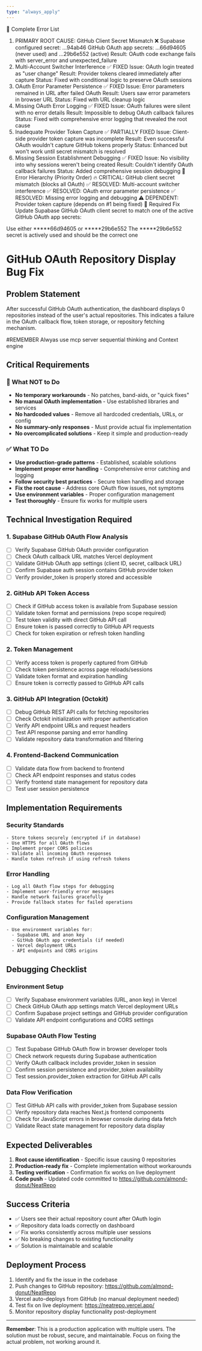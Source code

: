 ```yaml
---
type: "always_apply"
---
```


🚨 Complete Error List
1. PRIMARY ROOT CAUSE: GitHub Client Secret Mismatch ❌
Supabase configured secret: ...94ab46
GitHub OAuth app secrets: ...66d94605 (never used) and ...29b6e552 (active)
Result: OAuth code exchange fails with server_error and unexpected_failure
2. Multi-Account Switcher Interference ✅ FIXED
Issue: OAuth login treated as "user change"
Result: Provider tokens cleared immediately after capture
Status: Fixed with conditional logic to preserve OAuth sessions
3. OAuth Error Parameter Persistence ✅ FIXED
Issue: Error parameters remained in URL after failed OAuth
Result: Users saw error parameters in browser URL
Status: Fixed with URL cleanup logic
4. Missing OAuth Error Logging ✅ FIXED
Issue: OAuth failures were silent with no error details
Result: Impossible to debug OAuth callback failures
Status: Fixed with comprehensive error logging that revealed the root cause
5. Inadequate Provider Token Capture ✅ PARTIALLY FIXED
Issue: Client-side provider token capture was incomplete
Result: Even successful OAuth wouldn't capture GitHub tokens properly
Status: Enhanced but won't work until secret mismatch is resolved
6. Missing Session Establishment Debugging ✅ FIXED
Issue: No visibility into why sessions weren't being created
Result: Couldn't identify OAuth callback failures
Status: Added comprehensive session debugging
🎯 Error Hierarchy (Priority Order)
🔥 CRITICAL: GitHub client secret mismatch (blocks all OAuth)
✅ RESOLVED: Multi-account switcher interference
✅ RESOLVED: OAuth error parameter persistence
✅ RESOLVED: Missing error logging and debugging
⚠️ DEPENDENT: Provider token capture (depends on #1 being fixed)
🔧 Required Fix
Update Supabase GitHub OAuth client secret to match one of the active GitHub OAuth app secrets:

Use either *****66d94605 or *****29b6e552
The *****29b6e552 secret is actively used and should be the correct one


# GitHub OAuth Repository Display Bug Fix

## Problem Statement
After successful GitHub OAuth authentication, the dashboard displays 0 repositories instead of the user's actual repositories. This indicates a failure in the OAuth callback flow, token storage, or repository fetching mechanism. 

#REMEMBER
Alwyas use mcp server sequential thinking and Context engine

## Critical Requirements

### 🚫 What NOT to Do
- **No temporary workarounds** - No patches, band-aids, or "quick fixes"
- **No manual OAuth implementation** - Use established libraries and services
- **No hardcoded values** - Remove all hardcoded credentials, URLs, or config
- **No summary-only responses** - Must provide actual fix implementation
- **No overcomplicated solutions** - Keep it simple and production-ready

### ✅ What TO Do
- **Use production-grade patterns** - Established, scalable solutions
- **Implement proper error handling** - Comprehensive error catching and logging
- **Follow security best practices** - Secure token handling and storage
- **Fix the root cause** - Address core OAuth flow issues, not symptoms
- **Use environment variables** - Proper configuration management
- **Test thoroughly** - Ensure fix works for multiple users

## Technical Investigation Required

### 1. Supabase GitHub OAuth Flow Analysis
- [ ] Verify Supabase GitHub OAuth provider configuration
- [ ] Check OAuth callback URL matches Vercel deployment
- [ ] Validate GitHub OAuth app settings (client ID, secret, callback URL)
- [ ] Confirm Supabase auth session contains GitHub provider token
- [ ] Verify provider_token is properly stored and accessible

### 2. GitHub API Token Access
- [ ] Check if GitHub access token is available from Supabase session
- [ ] Validate token format and permissions (repo scope required)
- [ ] Test token validity with direct GitHub API call
- [ ] Ensure token is passed correctly to GitHub API requests
- [ ] Check for token expiration or refresh token handling

### 2. Token Management
- [ ] Verify access token is properly captured from GitHub
- [ ] Check token persistence across page reloads/sessions
- [ ] Validate token format and expiration handling
- [ ] Ensure token is correctly passed to GitHub API calls

### 3. GitHub API Integration (Octokit)
- [ ] Debug GitHub REST API calls for fetching repositories
- [ ] Check Octokit initialization with proper authentication
- [ ] Verify API endpoint URLs and request headers
- [ ] Test API response parsing and error handling
- [ ] Validate repository data transformation and filtering

### 4. Frontend-Backend Communication
- [ ] Validate data flow from backend to frontend
- [ ] Check API endpoint responses and status codes
- [ ] Verify frontend state management for repository data
- [ ] Test user session persistence

## Implementation Requirements

### Security Standards
```
- Store tokens securely (encrypted if in database)
- Use HTTPS for all OAuth flows
- Implement proper CORS policies
- Validate all incoming OAuth responses
- Handle token refresh if using refresh tokens
```

### Error Handling
```
- Log all OAuth flow steps for debugging
- Implement user-friendly error messages
- Handle network failures gracefully
- Provide fallback states for failed operations
```

### Configuration Management
```
- Use environment variables for:
  - Supabase URL and anon key
  - GitHub OAuth app credentials (if needed)
  - Vercel deployment URLs
  - API endpoints and CORS origins
```

## Debugging Checklist

### Environment Setup
- [ ] Verify Supabase environment variables (URL, anon key) in Vercel
- [ ] Check GitHub OAuth app settings match Vercel deployment URLs
- [ ] Confirm Supabase project settings and GitHub provider configuration
- [ ] Validate API endpoint configurations and CORS settings

### Supabase OAuth Flow Testing
- [ ] Test Supabase GitHub OAuth flow in browser developer tools 
- [ ] Check network requests during Supabase authentication
- [ ] Verify OAuth callback includes provider_token in session
- [ ] Confirm session persistence and provider_token availability
- [ ] Test session.provider_token extraction for GitHub API calls

### Data Flow Verification
- [ ] Test GitHub API calls with provider_token from Supabase session
- [ ] Verify repository data reaches Next.js frontend components
- [ ] Check for JavaScript errors in browser console during data fetch
- [ ] Validate React state management for repository data display

## Expected Deliverables

1. **Root cause identification** - Specific issue causing 0 repositories
2. **Production-ready fix** - Complete implementation without workarounds  
3. **Testing verification** - Confirmation fix works on live deployment
4. **Code push** - Updated code committed to https://github.com/almond-donut/NeatRepo

## Success Criteria
- ✅ Users see their actual repository count after OAuth login
- ✅ Repository data loads correctly on dashboard
- ✅ Fix works consistently across multiple user sessions
- ✅ No breaking changes to existing functionality
- ✅ Solution is maintainable and scalable

## Deployment Process
1. Identify and fix the issue in the codebase
2. Push changes to GitHub repository: https://github.com/almond-donut/NeatRepo
3. Vercel auto-deploys from GitHub (no manual deployment needed)
4. Test fix on live deployment: https://neatrepo.vercel.app/
5. Monitor repository display functionality post-deployment

---

**Remember**: This is a production application with multiple users. The solution must be robust, secure, and maintainable. Focus on fixing the actual problem, not working around it.